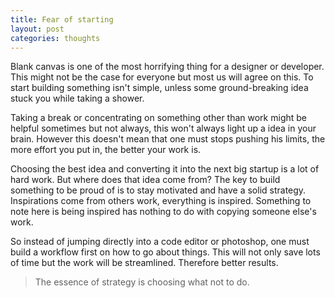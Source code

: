 ```yaml
---
title: Fear of starting
layout: post
categories: thoughts
---
```


Blank canvas is one of the most horrifying thing for a designer or developer. This might not be the case for everyone but most us will agree on this. To start building something isn't simple, unless some ground-breaking idea stuck you while taking a shower.

Taking a break or concentrating on something other than work might be helpful sometimes but not always, this won't always light up a idea in your brain. However this doesn't mean that one must stops pushing his limits, the more effort you put in, the better your work is.

Choosing the best idea and converting it into the next big startup is a lot of hard work. But where does that idea come from? The key to build something to be proud of is to stay motivated and have a solid strategy. Inspirations come from others work, everything is inspired. Something to note here is being inspired has nothing to do with copying someone else's work.

So instead of jumping directly into a code editor or photoshop, one must build a workflow first on how to go about things. This will not only save lots of time but the work will be streamlined. Therefore better results.

>The essence of strategy is choosing what not to do.
